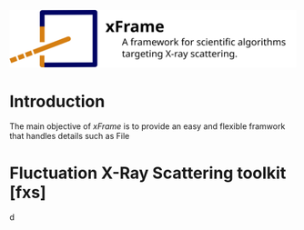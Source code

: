 ![image](docs/images/xFrame_logo_title.svg)
# Introduction
The main objective of *xFrame* is to provide an easy and flexible framwork that handles details such as File
# Fluctuation X-Ray Scattering toolkit [fxs]
d
